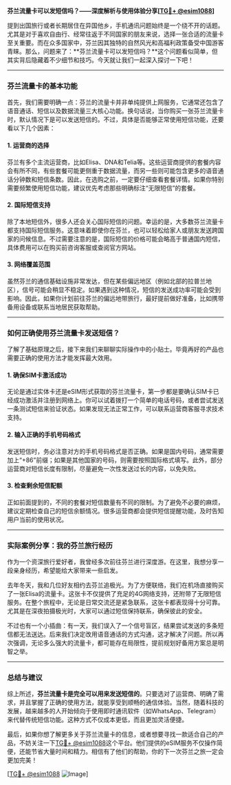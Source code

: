 **芬兰流量卡可以发短信吗？——深度解析与使用体验分享[[TG💪+ @esim1088](https://t.me/s/esim1088)]**

提到出国旅行或者长期居住在异国他乡，手机通讯问题始终是一个绕不开的话题。尤其是对于喜欢自由行、经常往返于不同国家的朋友来说，选择一张合适的流量卡至关重要。而在众多国家中，芬兰因其独特的自然风光和高福利政策备受中国游客青睐。那么，问题来了：**芬兰流量卡可以发短信吗？**这个问题看似简单，但其实背后隐藏着不少细节和技巧。今天就让我们一起深入探讨一下吧！

---

### 芬兰流量卡的基本功能

首先，我们需要明确一点：芬兰的流量卡并非单纯提供上网服务，它通常还包含了语音通话、短信以及数据流量三大核心功能。换句话说，当你购买一张芬兰流量卡时，默认情况下是可以发送短信的。不过，具体是否能够正常使用短信功能，还要看以下几个因素：

#### 1. **运营商的选择**
芬兰有多个主流运营商，比如Elisa、DNA和Telia等。这些运营商提供的套餐内容会有所不同，有些套餐可能更侧重于数据流量，而另一些则可能包含更多的语音通话分钟数和短信条数。因此，在选购之前，一定要仔细查看套餐详情。如果你特别需要频繁使用短信功能，建议优先考虑那些明确标注“无限短信”的套餐。

#### 2. **国际短信支持**
除了本地短信外，很多人还会关心国际短信的问题。幸运的是，大多数芬兰流量卡都支持国际短信服务。这意味着即使你在芬兰，也可以轻松给家人或朋友发送跨国家的问候信息。不过需要注意的是，国际短信的价格可能会略高于普通国内短信，具体费用可以在购买前咨询客服或查阅官方网站。

#### 3. **网络覆盖范围**
虽然芬兰的通信基础设施非常发达，但在某些偏远地区（例如北部的拉普兰地区），信号可能会稍显不稳定。如果遇到这种情况，短信的发送成功率可能会受到影响。因此，如果你计划前往芬兰的偏远地带旅行，最好提前做好准备，比如携带备用设备或联系当地居民获取帮助。

---

### 如何正确使用芬兰流量卡发送短信？

了解了基础原理之后，接下来我们来聊聊实际操作中的小贴士。毕竟再好的产品也需要正确的使用方法才能发挥最大效用。

#### 1. **确保SIM卡激活成功**
无论是通过实体卡还是eSIM形式获取的芬兰流量卡，第一步都是要确认SIM卡已经成功激活并注册到网络上。你可以试着拨打一个简单的电话号码，或者尝试发送一条测试短信来验证状态。如果发现无法正常工作，可以联系运营商客服寻求技术支持。

#### 2. **输入正确的手机号码格式**
发送短信时，务必注意对方的手机号码格式是否正确。如果是国内号码，通常需要加上“+86”前缀；如果是其他国家的号码，则需要按照国际格式填写。此外，部分运营商对短信长度有限制，尽量避免一次性发送过长的内容，以免失败。

#### 3. **检查剩余短信配额**
正如前面提到的，不同的套餐对短信数量有不同的限制。为了避免不必要的麻烦，建议定期检查自己的短信余额情况。很多运营商都会提供短信提醒功能，及时告知用户当前的使用状况。

---

### 实际案例分享：我的芬兰旅行经历

作为一个资深旅行爱好者，我曾经多次前往芬兰进行深度游。在这里，我想分享一段亲身经历，希望能给大家带来一些启发。

去年冬天，我和几位好友相约去芬兰追极光。为了方便联络，我们在机场直接购买了一张Elisa的流量卡。这张卡不仅提供了充足的4G网络支持，还附带了无限短信服务。在整个旅程中，无论是日常交流还是紧急联系，这张卡都表现得十分可靠。尤其是在深夜拍摄极光时，大家可以通过短信保持联系，确保彼此的安全。

不过也有一个小插曲：有一天，我们误入了一个信号盲区，结果尝试发送的多条短信都无法送达。后来我们决定改用语音通话的方式沟通，这才解决了问题。所以再次强调，无论多么强大的流量卡，都可能存在局限性，提前规划好备用方案总是明智之举。

---

### 总结与建议

综上所述，**芬兰流量卡是完全可以用来发送短信的**。只要选对了运营商、明确了需求，并且掌握了正确的使用方法，就能享受到顺畅的通信体验。当然，随着科技的发展，越来越多的人开始倾向于使用即时通讯软件（如WhatsApp、Telegram）来代替传统短信功能。这种方式不仅成本更低，而且更加灵活便捷。

最后，如果你想了解更多关于芬兰流量卡的信息，或者想要寻找一款适合自己的产品，不妨关注一下[TG💪+ @esim1088](https://t.me/s/esim1088)这个平台。他们提供的eSIM服务不仅操作简便，还能节省大量时间和精力。相信有了他们的帮助，你的下一次芬兰之旅一定会更加完美！

[[TG💪+ @esim1088](https://t.me/s/esim1088) ![Image](https://i.postimg.cc/4NQfJmqS/Snipaste-2025-05-13-00-14-12.png)]